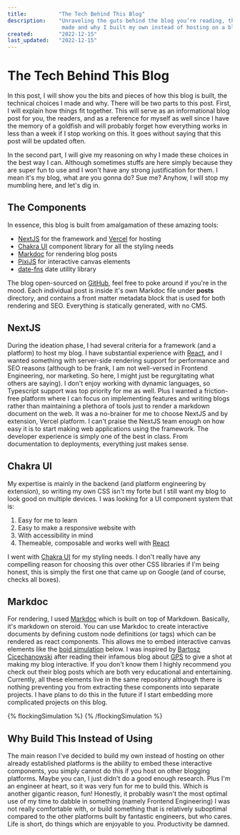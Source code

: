 ```yaml
---
title:          "The Tech Behind This Blog"
description:    "Unraveling the guts behind the blog you’re reading, the detailed explanation of the technological choices 
                 made and why I built my own instead of hosting on a blogging platform."
created:        "2022-12-15"
last_updated:   "2022-12-15"
---
```


# The Tech Behind This Blog

In this post, I will show you the bits and pieces of how this blog is built, the technical choices I made and why. There will be two parts to this post. First, I will explain how things fit together. This will serve as an informational blog post for you, the readers, and as a reference for myself as well since I have the memory of a goldfish and will probably forget how everything works in less than a week if I stop working on this. It goes without saying that this post will be updated often.

In the second part, I will give my reasoning on why I made these choices in the best way I can. Although sometimes stuffs are here simply because they are super fun to use and I won't have any strong justification for them. I mean it's my blog, what are you gonna do? Sue me? Anyhow, I will stop my mumbling here, and let's dig in.

## The Components

In essence, this blog is built from amalgamation of these amazing tools:

- [NextJS] for the framework and [Vercel] for hosting
- [Chakra UI] component library for all the styling needs
- [Markdoc] for rendering blog posts
- [PixiJS] for interactive canvas elements
- [date-fns] date utility library

The blog open-sourced on [GitHub][Source], feel free to poke around if you're in the mood. Each individual post is inside it's own Markdoc file under **posts** directory, and contains a front matter metadata block that is used for both rendering and SEO. Everything is statically generated, with no CMS.

## NextJS

During the ideation phase, I had several criteria for a framework (and a platform) to host my blog. I have substantial experience with [React], and I wanted something with server-side rendering support for performance and SEO reasons (although to be frank, I am not well-versed in Frontend Engineering, nor marketing. So here, I might just be regurgitating what others are saying). I don't enjoy working with dynamic languages, so Typescript support was top priority for me as well. Plus I wanted a friction-free platform where I can focus on implementing features and writing blogs rather than maintaining a plethora of tools just to render a markdown document on the web. It was a no-brainer for me to choose NextJS and by extension, Vercel platform. I can't praise the NextJS team enough on how easy it is to start making web applications using the framework. The developer experience is simply one of the best in class. From documentation to deployments, everything just makes sense.


## Chakra UI

My expertise is mainly in the backend (and platform engineering by extension), so writing my own CSS isn't my forte but I still want my blog to look good on multiple devices. I was looking for a UI component system that is:

1. Easy for me to learn
2. Easy to make a responsive website with
3. With accessibility in mind
4. Themeable, composable and works well with [React]

I went with [Chakra UI] for my styling needs. I don't really have any compelling reason for choosing this over other CSS libraries if I'm being honest, this is simply the first one that came up on Google (and of course, checks all boxes).

## Markdoc

For rendering, I used [Markdoc] which is built on top of Markdown. Basically, it's markdown on steroid. You can use Markdoc to create interactive documents by defining custom node definitions (or tags) which can be rendered as react components. This allows me to embed interactive canvas elements like the [boid simulation](https://www.red3d.com/cwr/boids/) below. I was inspired by [Bartosz Cicechanowski] after reading their infamous blog about [GPS](https://ciechanow.ski/gps/) to give a shot at making my blog interactive. If you don't know them I highly recommend you check out their blog posts which are both very educational and entertaining. Currently, all these elements live in the same repository although there is nothing preventing you from extracting these components into separate projects. I have plans to do this in the future if I start embedding more complicated projects on this blog.

{% flockingSimulation %}
{% /flockingSimulation %}

## Why Build This Instead of Using <Insert Established Blogging Platform>

The main reason I've decided to build my own instead of hosting on other already established platforms is the ability to embed these interactive components, you simply cannot do this if you host on other blogging platforms. Maybe you can, I just didn't do a good enough research. Plus I'm an engineer at heart, so it was very fun for me to build this. Which is another gigantic reason, fun! Honestly, it probably wasn't the most optimal use of my time to dabble in something (namely Frontend Engineering) I was not really comfortable with, or build something that is relatively suboptimal compared to the other platforms built by fantastic engineers, but who cares. Life is short, do things which are enjoyable to you. Productivity be damned.

[Markdoc]: https://markdoc.dev/
[Bartosz Cicechanowski]: https://ciechanow.ski/
[NextJS]: https://nextjs.org/
[Chakra UI]: https://chakra-ui.com/
[Source]: https://github.com/ha-shine/blog
[date-fns]: https://date-fns.org/
[React]: https://reactjs.org/
[Vercel]: https://vercel.com/solutions/nextjs
[Bootstrap]: https://getbootstrap.com/
[PixiJS]: https://pixijs.com/